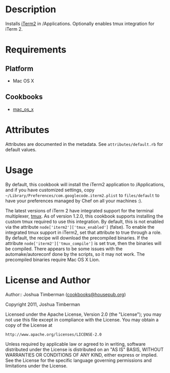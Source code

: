 Description
===========

Installs [iTerm2](http://code.google.com/p/iterm2/) in /Applications.
Optionally enables tmux integration for iTerm 2.

Requirements
============

## Platform

* Mac OS X

## Cookbooks

* [mac_os_x](http://supermarket.chef.io/cookbooks/mac_os_x)

Attributes
==========

Attributes are documented in the metadata. See `attributes/default.rb`
for default values.

Usage
=====

By default, this cookbook will install the iTerm2 application to
/Applications, and if you have customized settings, copy
`~/Library/Preferences/com.googlecode.iterm2.plist` to `files/default`
to have your preferences managed by Chef on all your machines :).

The latest versions of iTerm 2 have integrated support for the
terminal multiplexer,
[tmux](http://code.google.com/p/iterm2/wiki/TmuxIntegration). As of
version 1.2.0, this cookbook supports installing the custom tmux
required to use this integration. By default, this is not enabled via
the attribute `node['iterm2']['tmux_enabled']` (false). To enable the
integrated tmux support in iTerm2, set that attribute to true through
a role. By default, the recipe will download the precompiled binaries.
If the attribute `node['iterm2']['tmux_compile']` is set true, then
the binaries will be compiled. There appears to be some issues with
the automake/autoreconf done by the scripts, so it may not work. The
precompiled binaries require Mac OS X Lion.

License and Author
==================

Author:: Joshua Timberman (<cookbooks@housepub.org>)

Copyright 2011, Joshua Timberman

Licensed under the Apache License, Version 2.0 (the "License");
you may not use this file except in compliance with the License.
You may obtain a copy of the License at

    http://www.apache.org/licenses/LICENSE-2.0

Unless required by applicable law or agreed to in writing, software
distributed under the License is distributed on an "AS IS" BASIS,
WITHOUT WARRANTIES OR CONDITIONS OF ANY KIND, either express or implied.
See the License for the specific language governing permissions and
limitations under the License.
